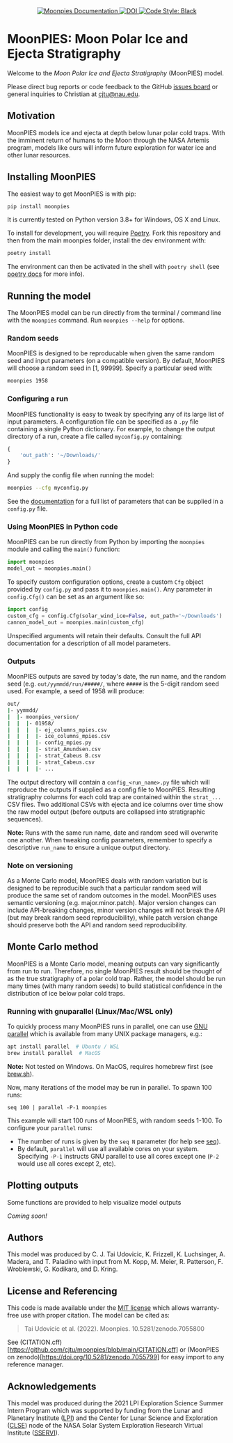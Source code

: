 <div align="center">
<a href='https://moonpies.readthedocs.io/en/latest/?badge=latest'>
    <img src='https://readthedocs.org/projects/moonpies/badge/?version=latest'
    alt='Moonpies Documentation' />
</a>
<a href="https://zenodo.org/badge/latestdoi/399214580">
    <img src="https://zenodo.org/badge/399214580.svg" 
    alt="DOI">
</a>
<a href="https://github.com/psf/black">
    <img src="https://img.shields.io/badge/code%20style-black-000000.svg"
    alt="Code Style: Black" />
</a>
</div>

# MoonPIES: Moon Polar Ice and Ejecta Stratigraphy

Welcome to the *Moon Polar Ice and Ejecta Stratigraphy* (MoonPIES) model.

Please direct bug reports or code feedback to the GitHub [issues board](https://github.com/cjtu/moonpies/issues) or general inquiries to Christian at [cjtu@nau.edu](mailto:cjtu@nau.edu).

## Motivation

MoonPIES models ice and ejecta at depth below lunar polar cold traps. With the imminent return of humans to the Moon through the NASA Artemis program, models like ours will inform future exploration for water ice and other lunar resources.

## Installing MoonPIES

The easiest way to get MoonPIES is with pip:

```python
pip install moonpies
```

It is currently tested on Python version 3.8+ for Windows, OS X and Linux.

To install for development, you will require [Poetry](https://python-poetry.org/). Fork this repository and then from the main moonpies folder, install the dev environment with:

```python
poetry install
```

The environment can then be activated in the shell with `poetry shell` (see [poetry docs](https://python-poetry.org/docs/cli/) for more info).

## Running the model

The MoonPIES model can be run directly from the terminal / command line with the `moonpies` command. Run `moonpies --help` for options.


### Random seeds

MoonPIES is designed to be reproducable when given the same random seed and input parameters (on a compatible version). By default, MoonPIES will choose a random seed in [1, 99999]. Specify a particular seed with:

```bash
moonpies 1958
```

### Configuring a run

MoonPIES functionality is easy to tweak by specifying any of its large list of input parameters. A configuration file can be specified as a `.py` file containing a single Python dictionary. For example, to change the output directory of a run, create a file called `myconfig.py` containing:

```python
{
    'out_path': '~/Downloads/'
}
```

And supply the config file when running the model:

```bash
moonpies --cfg myconfig.py
```

See the [documentation](https://moonpies.readthedocs.io) for a full list of parameters that can be supplied in a `config.py` file.

### Using MoonPIES in Python code

MoonPIES can be run directly from Python by importing the `moonpies` module and calling the `main()` function:

```Python
import moonpies
model_out = moonpies.main()
```

To specify custom configuration options, create a custom `Cfg` object provided by `config.py` and pass it to `moonpies.main()`. Any parameter in `config.Cfg()` can be set as an argument like so:

```Python
import config
custom_cfg = config.Cfg(solar_wind_ice=False, out_path='~/Downloads')
cannon_model_out = moonpies.main(custom_cfg)
```

Unspecified arguments will retain their defaults. Consult the full API documentation for a description of all model parameters.

### Outputs

MoonPIES outputs are saved by today's date, the run name, and the random seed (e.g. `out/yymmdd/run/#####/`, where `#####` is the 5-digit random seed used. For example, a seed of 1958 will produce:

```bash
out/
|- yymmdd/
|  |- moonpies_version/
|  |  |- 01958/
|  |  |  |- ej_columns_mpies.csv
|  |  |  |- ice_columns_mpies.csv
|  |  |  |- config_mpies.py
|  |  |  |- strat_Amundsen.csv
|  |  |  |- strat_Cabeus B.csv
|  |  |  |- strat_Cabeus.csv
|  |  |  |- ...
```

The output directory will contain a `config_<run_name>.py` file which will reproduce the outputs if supplied as a config file to MoonPIES. Resulting stratigraphy columns for each cold trap are contained within the `strat_...` CSV files. Two additional CSVs with ejecta and ice columns over time show the raw model output (before outputs are collapsed into stratigraphic sequences).

**Note:** Runs with the same run name, date and random seed will overwrite one another. When tweaking config parameters, remember to specify a descriptive `run_name` to ensure a unique output directory.

### Note on versioning

As a Monte Carlo model, MoonPIES deals with random variation but is designed to be reproducible such that a particular random seed will produce the same set of random outcomes in the model. MoonPIES uses semantic versioning (e.g. major.minor.patch). Major version changes can include API-breaking changes, minor version changes will not break the API (but may break random seed reproducibility), while patch version change should preserve both the API and random seed reproducibility.

## Monte Carlo method

MoonPIES is a Monte Carlo model, meaning outputs can vary significantly from run to run. Therefore, no single MoonPIES result should be thought of as the true stratigraphy of a polar cold trap. Rather, the model should be run many times (with many random seeds) to build statistical confidence in the distribution of ice below polar cold traps.

### Running with gnuparallel (Linux/Mac/WSL only)

To quickly process many MoonPIES runs in parallel, one can use [GNU parallel](https://www.gnu.org/software/parallel/) which is available from many UNIX package managers, e.g.:

```bash
apt install parallel  # Ubuntu / WSL
brew install parallel  # MacOS
```

**Note:** Not tested on Windows. On MacOS, requires homebrew first (see [brew.sh](https://brew.sh/)).

Now, many iterations of the model may be run in parallel. To spawn 100 runs:

`seq 100 | parallel -P-1 moonpies`

This example will start 100 runs of MoonPIES, with random seeds 1-100. To configure your `parallel` runs:

- The number of runs is given by the `seq N` parameter (for help see [seq](https://www.unix.com/man-page/osx/1/seq/)).
- By default, `parallel` will use all available cores on your system. Specifying `-P-1` instructs GNU parallel to use all cores except one (`P-2` would use all cores except 2, etc).

## Plotting outputs

Some functions are provided to help visualize model outputs

*Coming soon!*

## Authors

This model was produced by C. J. Tai Udovicic, K. Frizzell, K. Luchsinger, A. Madera, and T. Paladino with input from M. Kopp, M. Meier, R. Patterson, F. Wroblewski, G. Kodikara, and D. Kring.

## License and Referencing

This code is made available under the [MIT license](https://choosealicense.com/licenses/mit/) which allows warranty-free use with proper citation. The model can be cited as:

> Tai Udovicic et al. (2022). Moonpies. 10.5281/zenodo.7055800

See (CITATION.cff)[https://github.com/cjtu/moonpies/blob/main/CITATION.cff] or (MoonPIES on zenodo)[https://doi.org/10.5281/zenodo.7055799] for easy import to any reference manager.

## Acknowledgements

This model was produced during the 2021 LPI Exploration Science Summer Intern Program which was supported by funding from the Lunar and Planetary Institute ([LPI](https://lpi.usra.edu)) and the Center for Lunar Science and Exploration ([CLSE](https://sservi.nasa.gov/?team=center-lunar-science-and-exploration)) node of the NASA Solar System Exploration Research Virtual Institute ([SSERVI](https://sservi.nasa.gov/)).
